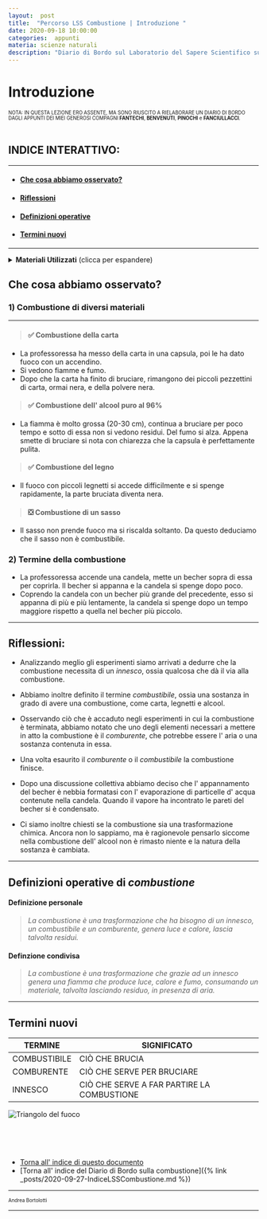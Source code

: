 ```yaml
---
layout:  post
title:  "Percorso LSS Combustione | Introduzione "
date: 2020-09-18 10:00:00
categories:  appunti
materia: scienze naturali
description: "Diario di Bordo sul Laboratorio del Sapere Scientifico sulla Combustione. Resoconto della prima lezione, in cui forniamo una definizione operativa condivisa di combustione basata sui nostri esperimenti e sulle nostre riflessioni."
---
```

# Introduzione
<sup><sub>NOTA: IN QUESTA LEZIONE ERO ASSENTE, MA SONO RIUSCITO A RIELABORARE UN DIARIO DI BORDO DAGLI APPUNTI DEI MIEI GENEROSI COMPAGNI **FANTECHI**, **BENVENUTI**, **PINOCHI** e **FANCIULLACCI**.</sub></sup><br><br>

## INDICE INTERATTIVO:<a name="int"></a>
---
* #### [Che cosa abbiamo osservato?](#cao)
* #### [Riflessioni](#rfl)
* #### [Definizioni operative](#dfo)
* #### [Termini nuovi](#tmn)

---

<details>
  <summary><b>Materiali Utilizzati</b> (clicca per espandere)</summary>
  
  • Accendino<br>
  • Carta<br>
  • Alcool puro 96%<br>
  • Legnetti<br>
  • Sasso<br>
  • Candela<br>
  • 2 Becher di diversa dimensione<br>
</details>


## Che cosa abbiamo osservato?<a name="cao"></a>

### 1) Combustione di diversi materiali

---

> #### ✅ Combustione della carta
- La professoressa ha messo della carta in una capsula, poi le ha dato fuoco con un accendino.
- Si vedono fiamme e fumo.
- Dopo che la carta ha finito di bruciare, rimangono dei piccoli pezzettini di carta, ormai nera, e della polvere nera.

> #### ✅ Combustione dell' alcool puro al 96%
- La fiamma è molto grossa (20-30 cm),  continua a bruciare per poco tempo e sotto di essa non si vedono residui. Del fumo si alza. Appena smette di bruciare si nota con chiarezza che la capsula è perfettamente pulita.

> #### ✅ Combustione del legno
- Il fuoco con piccoli legnetti si accede difficilmente e si spenge rapidamente, la parte bruciata diventa nera.

> #### ❎ Combustione di un sasso 
- Il sasso non prende fuoco ma si riscalda soltanto. Da questo deduciamo che il sasso non è combustibile.


### 2) Termine della combustione
  - La professoressa accende una candela, mette un becher sopra di essa per coprirla. Il becher si appanna e la candela si spenge dopo poco.
  - Coprendo la candela con un becher più grande del precedente, esso si appanna di più e più lentamente, la candela si spenge dopo un tempo maggiore rispetto a quella nel becher più piccolo.

---

## Riflessioni:<a name="rfl"></a>


- Analizzando meglio gli esperimenti siamo arrivati a dedurre che la combustione necessita di un _innesco_, ossia qualcosa che dà il via alla combustione.  

- Abbiamo inoltre definito il termine _combustibile_, ossia una sostanza in grado di avere una combustione, come carta, legnetti e alcool.

- Osservando ciò che è accaduto negli esperimenti in cui la combustione è terminata, abbiamo notato che uno degli elementi necessari a mettere in atto la combustione è il _comburente_, che potrebbe essere l' aria o una sostanza contenuta in essa. 

- Una volta esaurito il _comburente_ o il _combustibile_ la combustione finisce.

- Dopo una discussione collettiva abbiamo deciso che l' appannamento del becher è nebbia formatasi con l' evaporazione di particelle d' acqua contenute nella candela. Quando il vapore ha incontrato le pareti del becher si è condensato.

- Ci siamo inoltre chiesti se la combustione sia una trasformazione chimica. Ancora non lo sappiamo, ma è ragionevole pensarlo siccome nella combustione dell' alcool non è rimasto niente e la natura della sostanza è cambiata.
___

## Definizioni operative di _combustione_<a name="dfo"></a>

#### Definizione personale

> _La combustione è una trasformazione che ha bisogno di un innesco, un combustibile e un comburente, genera luce e calore, lascia talvolta residui._

#### Definzione condivisa

> _La combustione è una trasformazione che grazie ad un innesco genera una fiamma che produce luce, calore e fumo, consumando un materiale, talvolta lasciando residuo, in presenza di aria._

---

## Termini nuovi<a name="tmn"></a>


|TERMINE|SIGNIFICATO|
|-|-|
COMBUSTIBILE|CIÒ CHE BRUCIA
COMBURENTE|CIÒ CHE SERVE PER BRUCIARE
INNESCO|CIÒ CHE SERVE A FAR PARTIRE LA COMBUSTIONE

![Triangolo del fuoco](https://upload.wikimedia.org/wikipedia/commons/thumb/1/11/Triangolo_del_fuoco.svg/883px-Triangolo_del_fuoco.svg.png)


<br><br><br>

* [Torna all' indice di questo documento](#int)
* [Torna all' indice del Diario di Bordo sulla combustione]({% link _posts/2020-09-27-IndiceLSSCombustione.md %})


---

<sub><sup>Andrea Bortolotti</sub></sup>

---

